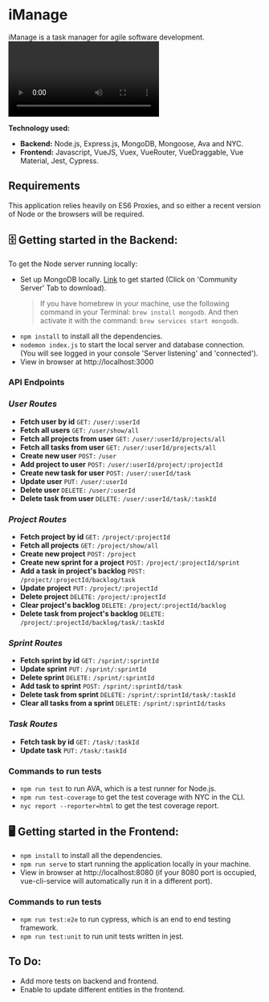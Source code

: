 # iManage

iManage is a task manager for agile software development.
![iManage](final-project/frontend/assets/iManageDemo.mp4)

**Technology used:**

- **Backend:** Node.js, Express.js, MongoDB, Mongoose, Ava and NYC.
- **Frontend:** Javascript, VueJS, Vuex, VueRouter, VueDraggable, Vue Material, Jest, Cypress.

## Requirements

This application relies heavily on ES6 Proxies, and so either a recent version of Node or the browsers will be required.

## **🗄 Getting started in the Backend:**

To get the Node server running locally:

- Set up MongoDB locally. [Link](https://www.mongodb.com/download-center?jmp=nav#community) to get started (Click on 'Community Server' Tab to download).
  > If you have homebrew in your machine, use the following command in your Terminal: `brew install mongodb`. And then activate it with the command: `brew services start mongodb`.
- `npm install` to install all the dependencies.
- `nodemon index.js` to start the local server and database connection. (You will see logged in your console 'Server listening' and 'connected').
- View in browser at http://localhost:3000

### **API Endpoints**

### _User Routes_

- **Fetch user by id**
  `GET:`
  `/user/:userId`
- **Fetch all users**
  `GET:`
  `/user/show/all`
- **Fetch all projects from user**
  `GET:`
  `/user/:userId/projects/all`
- **Fetch all tasks from user**
  `GET:`
  `/user/:userId/projects/all`
- **Create new user**
  `POST:`
  `/user`
- **Add project to user**
  `POST:`
  `/user/:userId/project/:projectId`
- **Create new task for user**
  `POST:`
  `/user/:userId/task`
- **Update user**
  `PUT:`
  `/user/:userId`
- **Delete user**
  `DELETE:`
  `/user/:userId`
- **Delete task from user**
  `DELETE:`
  `/user/:userId/task/:taskId`

### _Project Routes_

- **Fetch project by id**
  `GET:`
  `/project/:projectId`
- **Fetch all projects**
  `GET:`
  `/project/show/all`
- **Create new project**
  `POST:`
  `/project`
- **Create new sprint for a project**
  `POST:`
  `/project/:projectId/sprint`
- **Add a task in project's backlog**
  `POST:`
  `/project/:projectId/backlog/task`
- **Update project**
  `PUT:`
  `/project/:projectId`
- **Delete project**
  `DELETE:`
  `/project/:projectId`
- **Clear project's backlog**
  `DELETE:`
  `/project/:projectId/backlog`
- **Delete task from project's backlog**
  `DELETE:`
  `/project/:projectId/backlog/task/:taskId`

### _Sprint Routes_

- **Fetch sprint by id**
  `GET:`
  `/sprint/:sprintId`
- **Update sprint**
  `PUT:`
  `/sprint/:sprintId`
- **Delete sprint**
  `DELETE:`
  `/sprint/:sprintId`
- **Add task to sprint**
  `POST:`
  `/sprint/:sprintId/task`
- **Delete task from sprint**
  `DELETE:`
  `/sprint/:sprintId/task/:taskId`
- **Clear all tasks from a sprint**
  `DELETE:`
  `/sprint/:sprintId/tasks`

### _Task Routes_

- **Fetch task by id**
  `GET:`
  `/task/:taskId`
- **Update task**
  `PUT:`
  `/task/:taskId`

### **Commands to run tests**

- `npm run test` to run AVA, which is a test runner for Node.js.
- `npm run test-coverage` to get the test coverage with NYC in the CLI.
- `nyc report --reporter=html` to get the test coverage report.

## **🖥 Getting started in the Frontend:**

- `npm install` to install all the dependencies.
- `npm run serve` to start running the application locally in your machine.
- View in browser at http://localhost:8080 (if your 8080 port is occupied, vue-cli-service will automatically run it in a different port).

### **Commands to run tests**

- `npm run test:e2e` to run cypress, which is an end to end testing framework.
- `npm run test:unit` to run unit tests written in jest.

## **To Do:**
- Add more tests on backend and frontend.
- Enable to update different entities in the frontend.